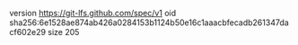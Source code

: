version https://git-lfs.github.com/spec/v1
oid sha256:6e1528ae874ab426a0284153b1124b50e16c1aaacbfecadb261347dacf602e29
size 205
